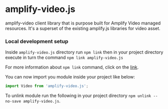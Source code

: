 # amplify-video.js
amplify-video client library that is purpose built for Amplify Video managed resources. It's a superset of the existing amplify.js libraries for video asset.

### Local development setup
Inside `amplify-video.js` directory run `npm link` then in your project directory execute in turn the command `npm link amplify-video.js`

For more information about `npm link` command, click on the [link](https://docs.npmjs.com/cli/v7/commands/npm-link).

You can now import you module inside your project like below:

```ts
import Video from 'amplify-video.js';
```

To unlink module run the following in your project directory `npm unlink --no-save amplify-video.js`.